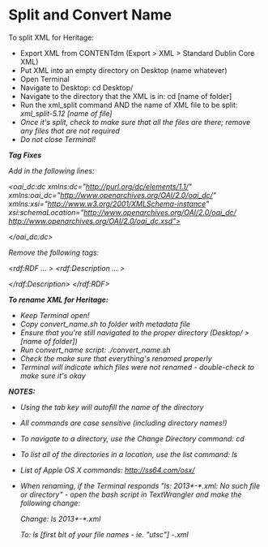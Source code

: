 Split and Convert Name
============
To split XML for Heritage:

- Export XML from CONTENTdm (Export > XML > Standard Dublin Core XML)
- Put XML into an empty directory on Desktop (name whatever)
- Open Terminal
- Navigate to Desktop: cd Desktop/
- Navigate to the directory that the XML is in: cd [name of folder]
- Run the xml_split command AND the name of XML file to be split: <em>xml_split-5.12 [name of file]<em>
- Once it's split, check to make sure that all the files are there; remove any files that are not required
- Do not close Terminal!

<b>Tag Fixes</b>

<em>Add in the following lines:</em>

<!DOCTYPE rdf:RDF SYSTEM "http://dublincore.org/documents/2001/04/11/dcmes-xml/dcmes-xml-dtd.dtd">
<oai_dc:dc xmlns:dc="http://purl.org/dc/elements/1.1/" xmlns:oai_dc="http://www.openarchives.org/OAI/2.0/oai_dc/" xmlns:xsi="http://www.w3.org/2001/XMLSchema-instance" xsi:schemaLocation="http://www.openarchives.org/OAI/2.0/oai_dc/ http://www.openarchives.org/OAI/2.0/oai_dc.xsd">

</oai_dc:dc>

<em>Remove the following tags:</em>

<rdf:RDF … >
<rdf:Description … >

 </rdf:Description>
 </rdf:RDF>

<b>To rename XML for Heritage:</b>

- Keep Terminal open!
- Copy convert_name.sh to folder with metadata file
- Ensure that you're still navigated to the proper directory (Desktop/ > [name of folder])
- Run convert_name script: ./convert_name.sh
- Check the make sure that everything's renamed properly
- Terminal will indicate which files were not renamed - double-check to make sure it's okay


<b>NOTES:</b>

- Using the tab key will autofill the name of the directory
- All commands are case sensitive (including directory names!)
- To navigate to a directory, use the Change Directory command: cd
- To list all of the directories in a location, use the list command: ls
- List of Apple OS X commands: http://ss64.com/osx/

- When renaming, if the Terminal responds "ls: 2013*-*.xml: No such file or directory" - open the bash script in TextWrangler and make the following change:

	Change:
		ls 2013*-*.xml
	
	To:
		ls [first bit of your file names - ie. "utsc"] *-*.xml

